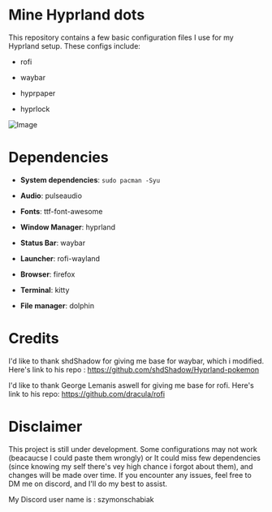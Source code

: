 # Mine Hyprland dots
This repository contains a few basic configuration files I use for my Hyprland setup. These configs include:

- rofi

- waybar

- hyprpaper

- hyprlock
  
![Image](https://github.com/user-attachments/assets/a456d703-9d88-4596-be90-cc7c98288933)
# Dependencies
- **System dependencies**: ```sudo pacman -Syu```

- **Audio**: pulseaudio
  
- **Fonts**: ttf-font-awesome
  
- **Window Manager**: hyprland
  
- **Status Bar**: waybar
  
- **Launcher**: rofi-wayland
  
- **Browser**: firefox
  
- **Terminal**: kitty

- **File manager**: dolphin

# Credits

I'd like to thank shdShadow for giving me base for waybar, which i modified. Here's link to his repo : 
https://github.com/shdShadow/Hyprland-pokemon

I'd like to thank George Lemanis aswell for giving me base for rofi. Here's link to his repo:
https://github.com/dracula/rofi

# Disclaimer
This project is still under development.
Some configurations may not work (beacaucse I could paste them wrongly) or It could miss few dependencies (since knowing my self there's vey high chance i forgot about them), and changes will be made over time. If you encounter any issues, feel free to DM me on discord, and I'll do my best to assist.

My Discord user name is : szymonschabiak

